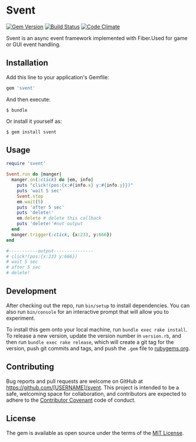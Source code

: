 # Svent
[![Gem Version](https://badge.fury.io/rb/svent.svg)](http://badge.fury.io/rb/svent)
[![Build Status](https://travis-ci.org/molingyu/svent.svg?branch=master)](https://travis-ci.org/molingyu/svent)
[![Code Climate](https://codeclimate.com/github/molingyu/svent/badges/gpa.svg)](https://codeclimate.com/github/molingyu/svent)

Svent is an async event framework implemented with Fiber.Used for game or GUI event handling.

## Installation

Add this line to your application's Gemfile:

```ruby
gem 'svent'
```

And then execute:

    $ bundle

Or install it yourself as:

    $ gem install svent

## Usage

```ruby
require 'svent'

Svent.run do |manger|
  manger.on(:click) do |em, info|
    puts "click!(pos:{x:#{info.x} y:#{info.y}})"
    puts 'wait 5 sec'
    Svent.stop
    em.wait(5)
    puts 'after 5 sec'
    puts 'delete!'
    em.delete # delete this callback
    puts 'delete!'#not output
  end
  manger.trigger(:click, {x:233, y:666})
end

#-----------output---------------
# click!(pos:{x:233 y:666})
# wait 5 sec
# after 5 sec
# delete!
```

## Development

After checking out the repo, run `bin/setup` to install dependencies. You can also run `bin/console` for an interactive prompt that will allow you to experiment.

To install this gem onto your local machine, run `bundle exec rake install`. To release a new version, update the version number in `version.rb`, and then run `bundle exec rake release`, which will create a git tag for the version, push git commits and tags, and push the `.gem` file to [rubygems.org](https://rubygems.org).

## Contributing

Bug reports and pull requests are welcome on GitHub at https://github.com/[USERNAME]/svent. This project is intended to be a safe, welcoming space for collaboration, and contributors are expected to adhere to the [Contributor Covenant](http://contributor-covenant.org) code of conduct.


## License

The gem is available as open source under the terms of the [MIT License](http://opensource.org/licenses/MIT).

